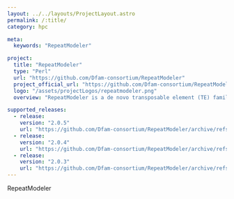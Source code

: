 ```yaml
---
layout: ../../layouts/ProjectLayout.astro
permalink: /:title/
category: hpc

meta:
  keywords: "RepeatModeler"

project:
  title: "RepeatModeler"
  type: "Perl"
  url: "https://github.com/Dfam-consortium/RepeatModeler"
  project_official_url: "https://github.com/Dfam-consortium/RepeatModeler"
  logo: "/assets/projectLogos/repeatmodeler.png"
  overview: "RepeatModeler is a de novo transposable element (TE) family identification and modeling package. At the heart of RepeatModeler are three de-novo repeat finding programs ( RECON, RepeatScout and LtrHarvest/Ltr_retriever ) which employ complementary computational methods for identifying repeat element boundaries and family relationships from sequence data."

supported_releases:
  - release:
    version: "2.0.5"
    url: "https://github.com/Dfam-consortium/RepeatModeler/archive/refs/tags/2.0.5.tar.gz"
  - release:
    version: "2.0.4"
    url: "https://github.com/Dfam-consortium/RepeatModeler/archive/refs/tags/2.0.4.tar.gz"
  - release:
    version: "2.0.3"
    url: "https://github.com/Dfam-consortium/RepeatModeler/archive/refs/tags/2.0.3.tar.gz"
---
```


<p>RepeatModeler</p>
